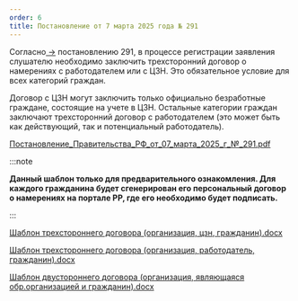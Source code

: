 ```yaml
---
order: 6
title: Постановление от 7 марта 2025 года № 291
---
```


Согласно[ ->](https://docs.cntd.ru/document/1305049879) постановлению 291, в процессе регистрации заявления слушателю необходимо заключить трехсторонний договор о намерениях с работодателем или с ЦЗН. Это обязательное условие для всех категорий граждан.

Договор с ЦЗН могут заключить только официально безработные граждане, состоящие на учете в ЦЗН. Остальные категории граждан заключают трехсторонний договор с работодателем (это может быть как действующий, так и потенциальный работодатель).

[Постановление\_Правительства\_РФ\_от\_07\_марта\_2025\_г\_№\_291.pdf](./Постановление_Правительства_РФ_от_07_марта_2025_г_№_291.pdf)

:::note 

**Данный шаблон только для предварительного ознакомления. Для каждого гражданина будет сгенерирован его персональный договор о намерениях на портале РР, где его необходимо будет подписать.**

:::

[Шаблон трехстороннего договора (организация, цзн, гражданин).docx](<./Шаблон трехстороннего договора (организация, цзн, гражданин).docx>)

[Шаблон трехстороннего договора (организация, работодатель, гражданин).docx](<./Шаблон трехстороннего договора (организация, работодатель, гражданин).docx>)

[Шаблон двустороннего договора (организация, являющаяся обр.организацией и гражданин).docx](<./Шаблон двустороннего договора (организация, являющаяся обр.организацией и гражданин).docx>)